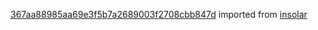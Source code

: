 [367aa88985aa69e3f5b7a2689003f2708cbb847d](https://github.com/insolar/insolar/commit/367aa88985aa69e3f5b7a2689003f2708cbb847d) imported from [insolar](https://github.com/insolar/insolar)
